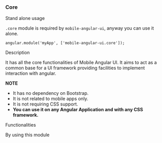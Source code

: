### Core

<div class="h5">Stand alone usage</div>

`.core` module is required by `mobile-angular-ui`, anyway you can use it alone.

```
angular.module('myApp', ['mobile-angular-ui.core']);
```

<div class="h5">Description</div>

It has all the core functionalities of Mobile Angular UI. It aims to act as a common base for a UI framework providing facilities to implement interaction with angular.

<div class="alert alert-success">
  <b>NOTE</b>
  <ul>
    <li>It has no dependency on Bootstrap.</li>
    <li>It is not related to mobile apps only.</li>
    <li>It is not requiring CSS support.</li>
    <li><b>You can use it on any Angular Application and with any CSS framework.</b></li>
  </ul>
</div>

<div class="h5">Functionalities</div>

By using this module